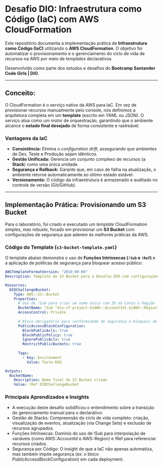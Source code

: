 # Desafio DIO: Infraestrutura como Código (IaC) com AWS CloudFormation

Este repositório documenta a implementação prática de **Infraestrutura como Código (IaC)** utilizando o **AWS CloudFormation**. O objetivo foi automatizar o provisionamento e o gerenciamento do ciclo de vida de recursos na AWS por meio de *templates* declarativos.

Desenvolvido como parte dos estudos e desafios do **Bootcamp Santander Code Girls | DIO**.

---

## Conceito: 

O CloudFormation é o serviço nativo da AWS para IaC. Em vez de provisionar recursos manualmente pelo console, nós definimos a arquitetura completa em um **template** (escrito em YAML ou JSON). O serviço atua como um motor de orquestração, garantindo que o ambiente alcance o **estado final desejado** de forma consistente e rastreável.

### Vantagens da IaC

* **Consistência:** Elimina o *configuration drift*, assegurando que ambientes de Dev, Teste e Produção sejam idênticos.
* **Gestão Unificada:** Gerencia um conjunto complexo de recursos (a **Stack**) como uma única unidade.
* **Segurança e Rollback:** Garante que, em caso de falha na atualização, o ambiente retorne automaticamente ao último estado estável.
* **Versionamento:** O código da infraestrutura é armazenado e auditado no controle de versão (Git/GitHub).

---

## Implementação Prática: Provisionando um S3 Bucket

Para o laboratório, foi criado e executado um *template* CloudFormation simples, mas robusto, focado em provisionar um **S3 Bucket** com configurações de segurança que aderem às melhores práticas da AWS.

### Código do Template (`s3-bucket-template.yaml`)

O template abaixo demonstra o uso de **Funções Intrínsecas (`!Sub` e `!Ref`)** e a aplicação de políticas de segurança para bloquear acesso público:

```yaml
AWSTemplateFormatVersion: "2010-09-09"
Description: Template de S3 Bucket para o Desafio DIO com configurações de segurança.

Resources:
  DIOChallengeBucket:
    Type: AWS::S3::Bucket
    Properties:
      # Uso de !Sub para criar um nome único com ID da Conta e Região
      BucketName: !Sub "dio-cf-project-${AWS::AccountId}-${AWS::Region}"
      AccessControl: Private
      
      # Bloco obrigatório para conformidade de segurança e bloqueio de acesso público
      PublicAccessBlockConfiguration:
        BlockPublicAcls: true
        BlockPublicPolicy: true
        IgnorePublicAcls: true
        RestrictPublicBuckets: true
        
      Tags:
        - Key: Environment
          Value: Teste-DIO

Outputs:
  BucketName:
    Description: Nome final do S3 Bucket criado
    Value: !Ref DIOChallengeBucket
```
### Principais Aprendizados e Insights
- A execução deste desafio solidificou o entendimento sobre a transição do gerenciamento manual para o declarativo:
- Gestão de Stacks: Compreensão do ciclo de vida completo: criação, visualização de eventos, atualização (via Change Sets) e exclusão de recursos agrupados.
- Funções Intrínsecas: Domínio do uso de !Sub para interpolação de variáveis (como AWS::AccountId e AWS::Region) e !Ref para referenciar recursos criados.
- Segurança por Código: O insight de que a IaC não apenas automatiza, mas também impõe segurança (ex: o bloco PublicAccessBlockConfiguration) em cada deployment.
